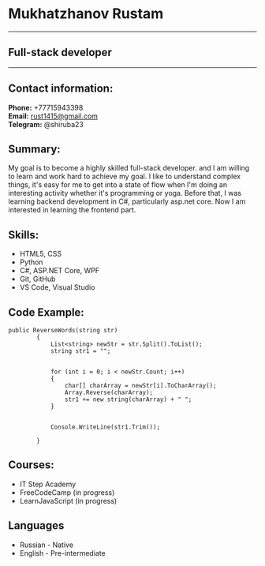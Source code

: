 # Mukhatzhanov Rustam
------
## Full-stack developer
****
## Contact information:
**Phone:** +77715943398  
**Email:** rust1415@gmail.com  
**Telegram:** @shiruba23  

## Summary:
My goal is to become a highly skilled full-stack developer. and I am willing to learn and work hard to achieve my goal. I like to understand complex things, it's easy for me to get into a state of flow when I'm doing an interesting activity whether it's programming or yoga. Before that, I was learning backend development in C#, particularly asp.net core. Now I am interested in learning the frontend part.
## Skills:
* HTML5, CSS  
* Python  
* C#,  ASP.NET Core, WPF  
* Git, GitHub  
* VS Code, Visual Studio
## Code Example:
```
public ReverseWords(string str)
        { 
            List<string> newStr = str.Split().ToList();
            string str1 = "";


            for (int i = 0; i < newStr.Count; i++)
            {
                char[] charArray = newStr[i].ToCharArray();
                Array.Reverse(charArray);
                str1 += new string(charArray) + " ";
            }


            Console.WriteLine(str1.Trim());

        }
```
## Courses:
* IT Step Academy
* FreeCodeCamp (in progress)
* LearnJavaScript (in progress)  

## Languages
* Russian - Native
* English - Pre-intermediate
